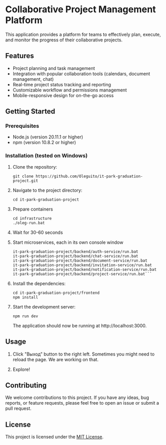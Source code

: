 # Collaborative Project Management Platform

This application provides a platform for teams to effectively plan, execute, and monitor the progress of their collaborative projects.

## Features

- Project planning and task management
- Integration with popular collaboration tools (calendars, document management, chat)
- Real-time project status tracking and reporting
- Customizable workflow and permissions management
- Mobile-responsive design for on-the-go access

## Getting Started

### Prerequisites

- Node.js (version 20.11.1 or higher)
- npm (version 10.8.2 or higher)

### Installation (tested on Windows)

1. Clone the repository:

   `git clone https://github.com/Oleguito/it-park-graduation-project.git`

2. Navigate to the project directory:

   `cd it-park-graduation-project`

3. Prepare containers

   ```
   cd infrastructure
   ./oleg-run.bat

4. Wait for 30-60 seconds

5. Start microservices, each in its own console window

   ```
   it-park-graduation-project/backend/auth-service/run.bat
   it-park-graduation-project/backend/chat-service/run.bat
   it-park-graduation-project/backend/document-service/run.bat
   it-park-graduation-project/backend/invitation-service/run.bat
   it-park-graduation-project/backend/notification-service/run.bat
   it-park-graduation-project/backend/project-service/run.bat```

6. Install the dependencies:

   ```
   cd it-park-graduation-project/frontend
   npm install

7. Start the development server:

   `npm run dev`

   The application should now be running at http://localhost:3000.

## Usage

1. Click "Выход" button to the right left. Sometimes you might need to reload the page. We are working on that.

2. Explore!

## Contributing

We welcome contributions to this project. If you have any ideas, bug reports, or feature requests, please feel free to open an issue or submit a pull request.

## License

This project is licensed under the [MIT License](LICENSE).